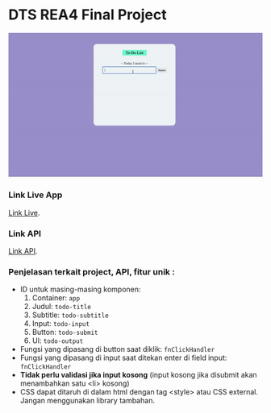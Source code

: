 # DTS REA4 Final Project

![](./ezgif-1-fcea569195.gif)

### Link Live App
[Link Live](https://nutflux.netlify.app/).

### Link API
[Link API](https://developers.themoviedb.org/3).

### Penjelasan terkait project, API, fitur unik :
- ID untuk masing-masing komponen:
    1. Container: `app`
    1. Judul: `todo-title`
    1. Subtitle: `todo-subtitle`
    1. Input: `todo-input`
    1. Button: `todo-submit`
    1. Ul: `todo-output`
- Fungsi yang dipasang di button saat diklik: `fnClickHandler`
- Fungsi yang dipasang di input saat ditekan enter di field input: `fnClickHandler`
- **Tidak perlu validasi jika input kosong** (input kosong jika disubmit akan menambahkan satu \<li\> kosong)
- CSS dapat ditaruh di dalam html dengan tag \<style\> atau CSS external. Jangan menggunakan library tambahan.